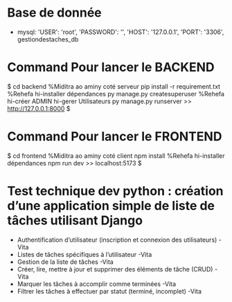 # Base de donnée

- mysql:
    'USER': 'root', <!--à configurer selon le votre dans le settings.py -->
    'PASSWORD': '',<!--à configurer selon le votre dans le settings.py -->
    'HOST': '127.0.0.1',<!--à configurer selon le votre dans le settings.py -->
    'PORT': '3306',<!--à configurer selon le votre dans le settings.py -->
    gestiondestaches_db <!--Anarany base de donnée, créer-na tanana avela vide fa tsy asiana table -->

# Command Pour lancer le BACKEND

$
cd backend %Miditra ao aminy coté serveur
pip install -r requirement.txt %Rehefa hi-installer dépendances
py manage.py createsuperuser %Rehefa hi-créer ADMIN hi-gerer Utilisateurs
py manage.py runserver >> http://127.0.0.1:8000
$

# Command Pour lancer le FRONTEND

$
cd frontend %Miditra ao aminy coté client
npm install %Rehefa hi-installer dépendances
npm run dev >> localhost:5173
$

# Test technique dev python : création d’une application simple de liste de tâches utilisant Django

- Authentification d’utilisateur (inscription et connexion des utilisateurs) -Vita
- Listes de tâches spécifiques à l’utilisateur -Vita
- Gestion de la liste de tâches -Vita
- Créer, lire, mettre à jour et supprimer des éléments de tâche (CRUD) -Vita
- Marquer les tâches à accomplir comme terminées -Vita
- Filtrer les tâches à effectuer par statut (terminé, incomplet) -Vita
